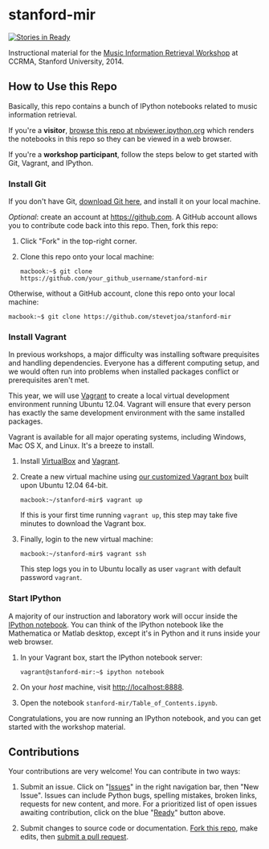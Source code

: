 stanford-mir
============

[![Stories in Ready](https://badge.waffle.io/stevetjoa/stanford-mir.png?label=ready&title=Ready)](https://waffle.io/stevetjoa/stanford-mir)

Instructional material for the [Music Information Retrieval Workshop](https://ccrma.stanford.edu/workshops/music-information-retrieval-mir) at CCRMA, Stanford University, 2014.


How to Use this Repo
--------------------

Basically, this repo contains a bunch of IPython notebooks related to music information retrieval.

If you're a **visitor**, [browse this repo at nbviewer.ipython.org](http://nbviewer.ipython.org/github/stevetjoa/stanford-mir) which renders the notebooks in this repo so they can be viewed in a web browser.

If you're a **workshop participant**, follow the steps below to get started with Git, Vagrant, and IPython.


### Install Git

If you don't have Git, [download Git here](http://git-scm.com), and install it on your local machine.

*Optional*: create an account at <https://github.com>. A GitHub account allows you to contribute code back into this repo. Then, fork this repo: 

1.  Click "Fork" in the top-right corner.

2.  Clone this repo onto your local machine:

        macbook:~$ git clone https://github.com/your_github_username/stanford-mir

Otherwise, without a GitHub account, clone this repo onto your local machine:

    macbook:~$ git clone https://github.com/stevetjoa/stanford-mir


### Install Vagrant

In previous workshops, a major difficulty was installing software prequisites and handling dependencies. Everyone has a different computing setup, and we would often run into problems when installed packages conflict or prerequisites aren't met. 

This year, we will use [Vagrant](http://vagrantup.com) to create a local virtual development environment running Ubuntu 12.04. Vagrant will ensure that every person has exactly the same development environment with the same installed packages. 

Vagrant is available for all major operating systems, including Windows, Mac OS X, and Linux. It's a breeze to install.

1.  Install [VirtualBox](https://www.virtualbox.org) and [Vagrant](http://vagrantup.com).

2.  Create a new virtual machine using [our customized Vagrant box](https://vagrantcloud.com/stevetjoa/stanford-mir) built upon Ubuntu 12.04 64-bit.

        macbook:~/stanford-mir$ vagrant up

    If this is your first time running `vagrant up`, this step may take five minutes to download the Vagrant box.

3.  Finally, login to the new virtual machine:

        macbook:~/stanford-mir$ vagrant ssh

    This step logs you in to Ubuntu locally as user `vagrant` with default password `vagrant`.


### Start IPython

A majority of our instruction and laboratory work will occur inside the [IPython notebook](http://ipython.org/notebook.html). You can think of the IPython notebook like the Mathematica or Matlab desktop, except it's in Python and it runs inside your web browser.

1.  In your Vagrant box, start the IPython notebook server:

        vagrant@stanford-mir:~$ ipython notebook

2.  On your *host* machine, visit <http://localhost:8888>. 

3.  Open the notebook `stanford-mir/Table_of_Contents.ipynb`.

Congratulations, you are now running an IPython notebook, and you can get started with the workshop material.


Contributions
-------------

Your contributions are very welcome! You can contribute in two ways:

1. Submit an issue. Click on "[Issues](https://github.com/stevetjoa/stanford-mir/issues)" in the right navigation bar, then "New Issue".  Issues can include Python bugs, spelling mistakes, broken links, requests for new content, and more.  For a prioritized list of open issues awaiting contribution, click on the blue "[Ready](https://waffle.io/stevetjoa/stanford-mir)" button above.

2. Submit changes to source code or documentation. [Fork this repo](https://help.github.com/articles/fork-a-repo), make edits, then [submit a pull request](https://help.github.com/articles/using-pull-requests).
